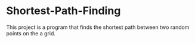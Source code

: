 # Shortest-Path-Finding
This project is a program that finds the shortest path between two random points on the a grid.
